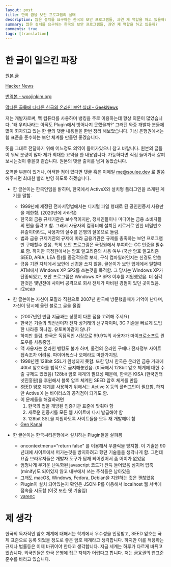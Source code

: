 ```yaml
---
layout: post
title: 한국 금융 보안 프로그램의 실태
description: 많은 설치를 요구하는 한국의 보안 프로그램들, 과연 제 역할을 하고 있을까?
summary: 많은 설치를 요구하는 한국의 보안 프로그램들, 과연 제 역할을 하고 있을까?
comments: true
tags: [translation]
---
```


# 한 글이 일으킨 파장
[원본 글](https://palant.info/2023/01/02/south-koreas-online-security-dead-end/)

[Hacker News](https://news.ycombinator.com/item?id=34231364)

[번역본 - woojinkim.org](https://www.woojinkim.org/wiki/spaces/me/pages/733085820/South+Korea+s+online+security+dead+end)

[막다른 골목에 다다른 한국의 온라인 보안 실태 - GeekNews](https://news.hada.io/topic?id=8176)

저는 개발자로써, 맥 컴퓨터를 사용하며 뱅킹을 주로 이용하는데 항상 의문이 많았습니다. '왜 우리나라는 아직도 Plugin에서 벗어나지 못했을까?' 그러던 와중 개발자 분들께 많이 회자되고 있는 한 글의 댓글 내용들을 한번 정리 해보았습니다. 기성 은행권에서는 웹 표준을 준수하는 보안 체계를 만들면 좋겠습니다.

뜻을 그대로 전달하기 위해 어느정도 의역이 들어가있으니 참고 바랍니다. 원본의 글들이 워낙 분량이 많아 제가 최대한 요약을 한 내용입니다. 가능하다면 직접 들어가서 살펴 보시는것이 좋을것 같습니다. 원본의 댓글 출처를 남겨 놓았습니다.

오역한 부분이 있거나, 어색한 점이 있다면 댓글 혹은 이메일 [me@soulee.dev](mailto:me@soulee.dev) 로 말씀해주시면 최대한 빨리 반영 하도록 하겠습니다.

- 한 글쓴이는 한국인임을 밝히며, 한국에서 ActiveX와 설치형 플러그인을 쓰게된 계기를 말함.
	- 1999년에 제정된 전자서명법에서는 디지털 파일 형태로 된 공인인증서 사용만을 제한함. (2020년에 사라짐)
	- 한국의 금융 규제기관은 보수적이지만, 정치인들이나 미디어는 금융 소비자들의 편을 들려고 함. 그래서 사용자의 컴퓨터에 설치된 키로거로 인한 비밀번호 유출이더라도, 사용자의 실수를 은행의 잘못으로 돌림.
	- 법과 금융 규제기관의 규제에 따라 금융기관은 규제를 충족하는 보안 프로그램만 구매할수 있음. 특히 보안 프로그램은 국정원에서 부여하는 CC 인증을 필수로 함. 하지만 국정원에서는 암호 알고리즘의 사용 여부 (국산 암호 알고리즘 SEED, ARIA, LEA 등)를 중점적으로 보지, 구식 컴파일러인지는 신경도 안씀
	- 금융 기관 자체에서 보안에 신경을 쓰지 않음. 글쓴이가 보안 업계에서 일할때 ATM에서 Windows XP SP2를 쓰는것을 목격함. 그 당시는 Windows XP가 단종되었고, 보안 프로그램은 Windows XP SP3 이후를 지원했었음. 더 심각한것은 몇년전에 사이버 공격으로 회사 전체가 마비된 경험이 있던 곳이었음.
	- [r2vcap](https://news.ycombinator.com/user?id=r2vcap)

- 한 글쓴이는 자신이 모질라 직원으로 2007년 한국에 방문했을때가 기억이 난다며, 자신이 당시에 올린 블로그 글을 올림
	- (2007년인 만큼 지금과는 상황이 다른 점을 고려해 주세요)
	- 한국은 기술의 최전선이자 전자 상거래의 선구자이며, 3G 기술을 빠르게 도입한 나라중 하나임. 유토피아같지 않나?
	- 하지만 틀림. 한국은 독점적인 시장으로 99.9%의 사용자가 마이크로소프트 윈도우를 사용중임.
	- 맥 사용자는 온라인 뱅킹도 불가 하며, 물건의 온라인 구매나 전자정부 사이트 접속조차 어려움. 파이어폭스나 오페라도 마찬가지임.
	- 1998년엔 128bit SSL가 완성되지 못함. 또한 당시 한국은 온라인 금융 거래에 40bit 암호화를 법적으로 금지해놓았음. (미국에서 128bit 암호 체계에 대한 수출 규제도 있었음) 128bit 암호 체계의 필요성 때문에, 한국은 KISA (한국인터넷진흥원)을 후원해서 블록 암호 체계인 SEED 암호 체계를 만듬
	- SEED 암호 체계를 사용하기 위해서는 Active X 등의 플러그인이 필요함, 하지만 Active X 는 바이러스의 공격점이 되기도 함.
	- 이 문제들을 해결하려면
		1. 한국의 법을 개방된 인증기관 표준에 맞춰야 함
		2. 새로운 인증서를 모든 웹 사이트에 다시 발급해야 함
		3. 128bit SSL을 지원하도록 사이트들을 모두 재 개발해야 함
	- [Gen Kanai](https://archive.is/e2LD)

- 한 글쓴이는 한국씨티은행에서 설치하는 Plugin들을 살펴봄
	- oncontextmenu="return false" 를 이용해서 우클릭을 방지함. 이 기술은 90년대에 사이트에서 퍼가는것을 방지하려고 했던 기술들을 생각나게 함. 그런데 요즘 브라우저들은 개발자 도구가 탑재 되어있어서 좀 어이가 없었음
	- 엄청나게 무거운 난독화된 javascript 코드가 잔뜩 들어있음 심지어 압축(minify)도 되어있지 않고 내부에서 쓰는 주석들은 남아있음
	- 그래도 macOS, Windows, Fedora, Debian을 지원하는 것은 괜찮았음
	- Plugin이 설치 되어있는지 확인은 JSON-P를 이용해서 localhost 웹 서버에 접속을 시도함 (이것 또한 옛 기술임)
	- [varenc](https://news.ycombinator.com/user?id=varenc)

# 제 생각
한국의 독자적인 암호 체계에 대해서는 학계에서 우수성을 인정받고, SEED 암호는 국제 표준으로 등록 되었을 정도로 좋은 암호 체계라고 생각합니다. 하지만 이를 적용하는 규제나 법률등은 이제 바뀌어야 한다고 생각합니다. 지금 세계는 하루가 다르게 바뀌고 있습니다. 외국인들은 한국 은행에 접근 자체가 어렵다고 합니다. 저는 금융권의 웹표준 준수를 바라고 있습니다.